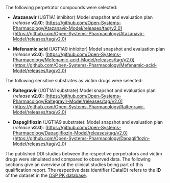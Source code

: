 The following perpetrator compounds were selected:

- **Atazanavir** (UGT1A1 inhibitor)
  Model snapshot and evaluation plan (*release* **v2.0**): [https://github.com/Open-Systems-Pharmacology/Atazanavir-Model/releases/tag/v2.0](https://github.com/Open-Systems-Pharmacology/Atazanavir-Model/releases/tag/v2.0)
  
- **Mefenamic acid** (UGT1A9 inhibitor)
  Model snapshot and evaluation plan (*release* **v2.0**): [https://github.com/Open-Systems-Pharmacology/Mefenamic-acid-Model/releases/tag/v2.0](https://github.com/Open-Systems-Pharmacology/Mefenamic-acid-Model/releases/tag/v2.0)


The following sensitive substrates as victim drugs were selected:

- **Raltegravir** (UGT1A1 substrate)
  Model snapshot and evaluation plan (*release* **v2.0**): [https://github.com/Open-Systems-Pharmacology/Raltegravir-Model/releases/tag/v2.0](https://github.com/Open-Systems-Pharmacology/Raltegravir-Model/releases/tag/v2.0)
  
- **Dapagliflozin** (UGT1A9 substrate):
  Model snapshot and evaluation plan (*release* **v2.0**): [https://github.com/Open-Systems-Pharmacology/Dapagliflozin-Model/releases/tag/v2.0](https://github.com/Open-Systems-Pharmacology/Dapagliflozin-Model/releases/tag/v2.0)



The published DDI studies between the respective perpetrators and victim drugs were simulated and compared to observed data. The following sections give an overview of the clinical studies being part of this qualification report. The respective data identifier (DataID) refers to the **ID** of the dataset in the [OSP PK database](https://github.com/Open-Systems-Pharmacology/Database-for-observed-data).
